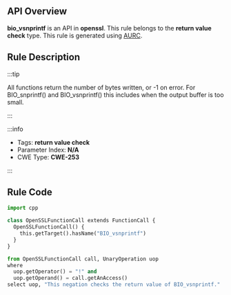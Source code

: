 ---
---


## API Overview
**bio_vsnprintf** is an API in **openssl**. This rule belongs to the **return value check** type. This rule is generated using [AURC](../../tools/AURC).
## Rule Description

:::tip

All functions return the number of bytes written, or -1 on error. For BIO_snprintf() and BIO_vsnprintf() this includes when the output buffer is too small.

:::

:::info

- Tags: **return value check**
- Parameter Index: **N/A**
- CWE Type: **CWE-253**

:::

## Rule Code
```python
import cpp

class OpenSSLFunctionCall extends FunctionCall {
  OpenSSLFunctionCall() {
    this.getTarget().hasName("BIO_vsnprintf")
  }
}

from OpenSSLFunctionCall call, UnaryOperation uop
where
  uop.getOperator() = "!" and
  uop.getOperand() = call.getAnAccess()
select uop, "This negation checks the return value of BIO_vsnprintf."
```